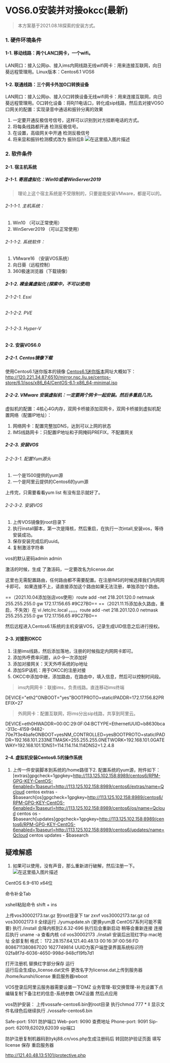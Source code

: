 # VOS6.0安装并对接okcc(最新)

> 本方案基于2021.08.18探索的安装方式。



### 1\. 硬件环境条件

#### 1-1\. 移动线路：两个LAN口网卡，一个wifi。
LAN网口：接入公网ip、接入ims内网线路无线wifi网卡：用来连接互联网，向日葵远程管理用。Linux版本：Centos6.1 VOS6
#### 1-2\. 联通线路：三个网卡外加O口转换设备

LAN网口：接入公网ip、接入O口转换设备无线wifi网卡：用来连接互联网，向日葵远程管理用。O口转化设备：将Rj11电话口，转化成sip线路，然后去对接VOSO口网关的配置：实现录音中通话和振铃分离的效果

1.  一定要开通反极信号信号，这样可以识别到对方挂断电话的方式。
2.  将每条线路都开通 检测反极信号。
3.  在设置，高级网关中开通 检测反极信号
4.  将来显和振铃检测模式改为 振铃后B
![在这里插入图片描述](vos6install.assets/watermark,type_d3F5LXplbmhlaQ,shadow_50,text_Q1NETiBA5Y2a57yU,size_20,color_FFFFFF,t_70,g_se,x_16-16517357681721.png)

### 2\. 软件条件
#### 2-1\. 宿主机系统
##### 2-1-1\. 寄居虚拟化：Win10或者WinServer2019
> 理论上这个宿主系统是不受限制的，只要是能安装VMware，都是可以的。

###### 2-1-1-1\. 主机系统：
1.  Win10 （可以正常使用）
2.  WinServer2019 （可以正常使用）
###### 2-1-1-2\. 系统软件：
1.  VMware16 （安装VOS系统）
2.  向日葵（远程控制）
3.  360极速浏览器（下载镜像）
##### 2-1-2\. 裸金属虚拟化 (探索中，不可以使用)
###### 2-1-2-1\. Esxi
###### 2-1-2-2\. PVE
###### 2-1-2-3\. Hyper-V
#### 2-2\. 安装VOS6.0
##### 2-2-1\. Centos镜像下载
使用Centos6.1迷你版本的镜像 [Centos6.1迷你版本](http://mirror.nsc.liu.se/centos-store/6.1/isos/x86_64/)网址大概如下：<http://120.221.34.87:6510/mirror.nsc.liu.se/centos-store/6.1/isos/x86_64/CentOS-6.1-x86_64-minimal.iso>

##### 2-2-2\. VMware 安装虚拟机：一定要两个网卡一起安装。然后多重启几次。
虚拟机的配置：4核心4G内存，双网卡桥接添加双网卡，双网卡桥接到虚拟机配置网络（配置IP地址）：
1.  网络网卡：配置完整加DNS，达到可以上网的状态
2.  IMS线路网卡：只配置IP地址和子网掩码PREFIX，不配置网关
##### 2-2-3\. 安装VOS
###### 2-2-3-1\. 配置Yum源头

1.  一个是1500提供的yum源
2.  一个是阿里云提供的Centos6的yum源

上传完，只需要看看yum list 有没有显示就好了。

###### 2-2-3-2\. 安装VOS

1.  上传VOS镜像到root目录下
2.  执行install脚本，第一次是降核，然后重启，在执行一次intall,安装vos，等待安装成功。
3.  保存安装完成后的uuid。
4.  复制激活字符串


vos的默认密码admin  admin


激活的时候，生成 了激活码，一定要改名为license.dat

这里也无需配置路由，任何路由都不需要配置。在注册IMS的时候选择我们内网网卡即可。
如果连接不上，请直接添加这个路由如果无法注册，单独添加个路由。


==（2021.10.04添加张店vos使用）route add -net 218.201.120.0 netmask 255.255.255.0 gw 172.17.156.65 #9C27B0==
==（2021.11.15添加永久路由，重启，不失效）在 vi /etc/rc.local 。。。。route add -net 218.201.120.0 netmask 255.255.255.0 gw 172.17.156.65 #9C27B0==

然后远程进入Centos6.1系统的主机安装VOS，记录生成UID信息之后进行授权。
#### 2-3\. 对接到OKCC
1.  注册ims线路，然后添加落地，注册的时候指定内网网卡即可。
2.  添加外呼费率问题，从0-9一次添加好
3.  添加对接网关：天天外呼系统的ip地址
4.  添加SIP话机：用于OKCC的注册对接
5.  OKCC中添加中继，添加路由，在路由中，填入信息，然后可以控制时间段。

>  ims内网网卡：联接ims，负责线路。直连移动ims终端

DEVICE="eth2"ONBOOT="yes"BOOTPROTO=staticIPADDR=172.17.156.82PREFIX=27

>  外网网卡：配置互联网，将ims分出sip线路，共享到阿里云。

DEVICE=eth0HWADDR=00:0C:29:0F:04:BCTYPE=EthernetUUID=b8630bca-313c-4159-9482-70e7f3e4bafeONBOOT=yesNM_CONTROLLED=yesBOOTPROTO=staticIPADDR=192.168.101.233NETMASK=255.255.255.0NETWORK=192.168.101.0GATEWAY=192.168.101.1DNS1=114.114.114.114DNS2=1.2.4.8

#### 2-4\. 虚拟机安装Centos6.5的操作系统

1. 上传一件安装脚本到系统的/home路径下2. 配置系统的yum源，附件如下：[extras]gpgcheck=1gpgkey=http://113.125.102.158:8989/centos6/RPM-GPG-KEY-CentOS-6enabled=1baseurl=http://113.125.102.158:8989/centos6/extras/name=Qcloud centos extras - $basearch[os]gpgcheck=1gpgkey=http://113.125.102.158:8989/centos6/RPM-GPG-KEY-CentOS-6enabled=1baseurl=http://113.125.102.158:8989/centos6/os/name=Qcloud centos os - $basearch[updates]gpgcheck=1gpgkey=http://113.125.102.158:8989/centos6/RPM-GPG-KEY-CentOS-6enabled=1baseurl=http://113.125.102.158:8989/centos6/updates/name=Qcloud centos updates - $basearch



## 疑难解惑
1. 如果可以使用，没有声音，那么重新进行破解，然后注册一下。
![在这里插入图片描述](vos6install.assets/watermark,type_d3F5LXplbmhlaQ,shadow_50,text_Q1NETiBA5Y2a57yU,size_20,color_FFFFFF,t_70,g_se,x_16-16517355833871-16517357721352.png)

CentOS 6.9-610  x64位

命令补全Tab

xshell粘贴命令 shift + ins

上传vos30002173.tar.gz 到root目录下
tar zxvf vos30002173.tar.gz
cd vos30002173
ll 全绿运行 ./yumupdate.sh (更换yum源  CentOS7系列可能不需要)
执行./install 会降内核到2.6.32-696
执行后会重新启动  稍等会重新连接 
连接后执行 uname -a 查看内核
cd vos30002173
./install
安装后出现红字ip mac地址 全部复制 格式：
172.28.157.64,121.40.48.13 00:16:3F:00:56:FD 8086711380867020 1627749814
UUID为客户端登录界面系统标识符
02fa8f7d-6036-4650-998d-948cf19fb7d1

打开注册机 替换红字部分保存 运行  
运行后会生成ip_license.dat文件  更改名字为license.dat上传到服务器 /home/kunshi/license 
重启服务器reboot

VOS登录后阿里云服务器需要设置一下DMZ
业务管理-软交换管理-补充设置下点编辑复制下备注栏的信息-系统参数 DMZ设置 然后点应用

vos防护安装：
上传vossafe-centos6.bin到root目录 
执行chmod 777 *
ll 显示文件名绿色后继续执行
./vossafe-centos6.bin

 Safe-port: 5101  防护端口
  Web-port: 9090 查费地址
Phone-port: 9091 
  Sip-port: 62019,62029,62039 sip端口

防护注册复制机器码到tykj88.cn/vos.php生成注册码后 转回防护验证页面 填写license 保存 重启服务器


http://121.40.48.13:5101/protective.php